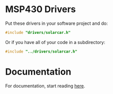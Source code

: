 # MSP430 Drivers
Put these drivers in your software project and do:

```c
#include "drivers/solarcar.h"
```

Or if you have all of your code in a subdirectory:

```c
#include "../drivers/solarcar.h"
```


# Documentation
For documentation, start reading [here](drivers/README.md).